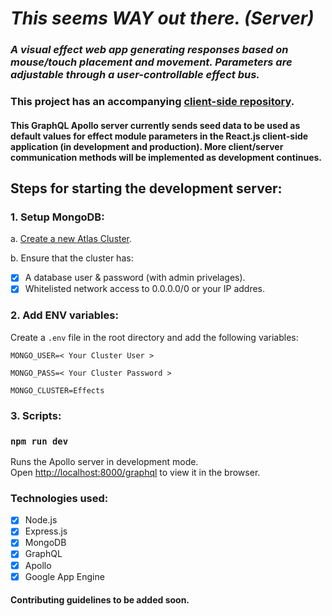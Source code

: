 # *This seems WAY out there. (Server)*

### *A visual effect web app generating responses based on mouse/touch placement and movement. Parameters are adjustable through a user-controllable effect bus.*

### This project has an accompanying [client-side repository](https://github.com/matt-eric/this-seems-WAY-out-there-react-side).

#### This GraphQL Apollo server currently sends seed data to be used as default values for effect module parameters in the React.js client-side application (in development and production). More client/server communication methods will be implemented as development continues.

## Steps for starting the development server:

### 1. Setup MongoDB:

a. [Create a new Atlas Cluster](https://docs.atlas.mongodb.com/tutorial/create-new-cluster/).

b. Ensure that the cluster has:

- [x] A database user & password (with admin privelages).
- [x] Whitelisted network access to 0.0.0.0/0 or your IP addres.

### 2. Add ENV variables:

Create a `.env` file in the root directory and add the following variables:

`MONGO_USER=< Your Cluster User >`

`MONGO_PASS=< Your Cluster Password >`

`MONGO_CLUSTER=Effects`

### 3. Scripts:

### `npm run dev`

Runs the Apollo server in development mode.\
Open [http://localhost:8000/graphql](http://localhost:8000/graphql) to view it in the browser.

### Technologies used:

- [x] Node.js
- [x] Express.js
- [x] MongoDB
- [x] GraphQL
- [x] Apollo
- [x] Google App Engine

#### Contributing guidelines to be added soon.
